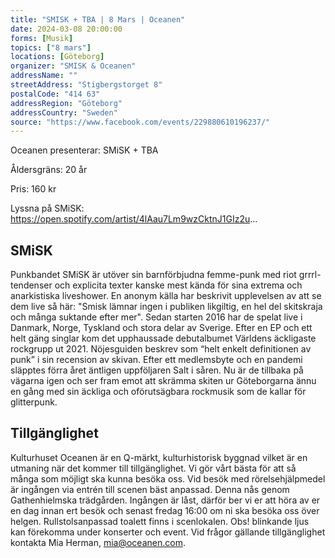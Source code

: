 ```yaml
---
title: "SMISK + TBA | 8 Mars | Oceanen"
date: 2024-03-08 20:00:00
forms: [Musik]
topics: ["8 mars"]
locations: [Göteborg]
organizer: "SMISK & Oceanen"
addressName: ""
streetAddress: "Stigbergstorget 8"
postalCode: "414 63"
addressRegion: "Göteborg"
addressCountry: "Sweden"
source: "https://www.facebook.com/events/229880610196237/"
---
```

Oceanen presenterar: SMiSK + TBA

Åldersgräns: 20 år

Pris: 160 kr

Lyssna på SMiSK: https://open.spotify.com/artist/4lAau7Lm9wzCktnJ1GIz2u...

## SMiSK
Punkbandet SMiSK är utöver sin barnförbjudna femme-punk med riot grrrl-tendenser och explicita texter kanske mest kända för sina extrema och anarkistiska liveshower. En anonym källa har beskrivit upplevelsen av att se dem live så här: "Smisk lämnar ingen i publiken likgiltig, en hel del skitskraja och många suktande efter mer". Sedan starten 2016 har de spelat live i Danmark, Norge, Tyskland och stora delar av Sverige. Efter en EP och ett helt gäng singlar kom det upphaussade debutalbumet Världens äckligaste rockgrupp ut 2021. Nöjesguiden beskrev som “helt enkelt definitionen av punk” i sin recension av skivan. Efter ett medlemsbyte och en pandemi släpptes förra året äntligen uppföljaren Salt i såren. Nu är de tillbaka på vägarna igen och ser fram emot att skrämma skiten ur Göteborgarna ännu en gång med sin äckliga och oförutsägbara rockmusik som de kallar för glitterpunk.

## Tillgänglighet
Kulturhuset Oceanen är en Q-märkt, kulturhistorisk byggnad vilket är en utmaning när det kommer till tillgänglighet. Vi gör vårt bästa för att så många som möjligt ska kunna besöka oss. Vid besök med rörelsehjälpmedel är ingången via entrén till scenen bäst anpassad. Denna nås genom Gathenhielmska trädgården. Ingången är låst, därför ber vi er att höra av er en dag innan ert besök och senast fredag 16:00 om ni ska besöka oss över helgen. Rullstolsanpassad toalett finns i scenlokalen. Obs! blinkande ljus kan förekomma under konserter och event. Vid frågor gällande tillgänglighet kontakta Mia Herman, mia@oceanen.com.